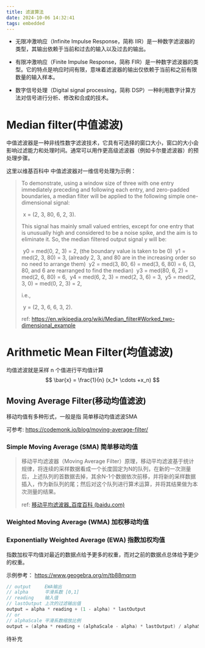 ```yaml
---
title: 滤波算法
date: 2024-10-06 14:32:41
tags: embedded
---
```


+ 无限冲激响应（Infinite Impulse Response，简称 IIR）是一种数字滤波器的类型，其输出依赖于当前和过去的输入以及过去的输出。
+ 有限冲激响应（Finite Impulse Response，简称 FIR）是一种数字滤波器的类型。它的特点是响应时间有限，意味着滤波器的输出仅依赖于当前和之前有限数量的输入样本。

+ 数字信号处理（Digital signal processing，简称 DSP）一种利用数字计算方法对信号进行分析、修改和合成的技术。



# Median filter(中值滤波)

中值滤波器是一种非线性数字滤波技术，它具有可选择的窗口大小，窗口的大小会影响过滤能力和处理时间。通常可以用作更高级滤波器（例如卡尔曼滤波器）的预处理步骤。

这里以维基百科中 中值滤波器对一维信号处理为示例：

> To demonstrate, using a window size of three with one entry immediately preceding and following each entry, and zero-padded boundaries, a median filter will be applied to the following simple one-dimensional signal:
>
> ​	x = (2, 3, 80, 6, 2, 3).
>
> This signal has mainly small valued entries, except for one entry that is unusually high and considered to be a noise spike, and the aim is to eliminate it. So, the median filtered output signal y will be:
>
> ​	y0 = med(0, 2, 3) = 2, (the boundary value is taken to be 0)
> ​	y1 = med(2, 3, 80) = 3, (already 2, 3, and 80 are in the increasing order so no need to arrange them)
> ​	y2 = med(3, 80, 6) = med(3, 6, 80) = 6, (3, 80, and 6 are rearranged to find the median)
> ​	y3 = med(80, 6, 2) = med(2, 6, 80) = 6,
> ​	y4 = med(6, 2, 3) = med(2, 3, 6) = 3,
> ​	y5 = med(2, 3, 0) = med(0, 2, 3) = 2,
>
> i.e.,
>
> ​	y = (2, 3, 6, 6, 3, 2).
>
> 
>
> ref: https://en.wikipedia.org/wiki/Median_filter#Worked_two-dimensional_example



# Arithmetic Mean Filter(均值滤波)

均值滤波就是采样 n 个值进行平均值计算
$$
\bar{x} = \frac{1}{n} (x_1+ \cdots +x_n)
$$

## Moving Average Filter(移动均值滤波)

移动均值有多种形式，一般是指 简单移动均值滤波SMA

可参考: https://codemonk.io/blog/moving-average-filter/

### Simple Moving Average (SMA) 简单移动均值

> 移动平均滤波器（Moving Average Filter）原理，移动平均滤波基于统计规律，将连续的采样数据看成一个长度固定为N的队列，在新的一次测量后，上述队列的首数据去掉，其余N-1个数据依次前移，并将新的采样数据插入，作为新队列的尾；然后对这个队列进行算术运算，并将其结果做为本次测量的结果。
>
> ref: [移动平均滤波器_百度百科 (baidu.com)](https://baike.baidu.com/item/移动平均滤波器)

### Weighted Moving Average (WMA) 加权移动均值



### Exponentially Weighted Average (EWA) 指数加权均值

指数加权平均值对最近的数据点给予更多的权重，而对之前的数据点总体给予更少的权重。

示例参考： https://www.geogebra.org/m/tb88mqrm

```c
// output     EWA输出
// alpha      平滑系数 [0,1]
// reading    输入值
// lastOutput 上次的过滤输出值
output = alpha * reading + (1 - alpha) * lastOutput
// or
// alphaScale 平滑系数缩放比例
output = (alpha * reading + (alphaScale - alpha) * lastOutput) / alphaScale
```



待补充
